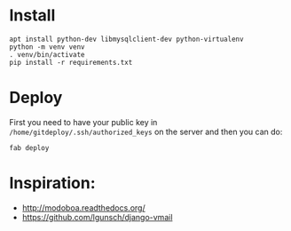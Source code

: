 # Install
    apt install python-dev libmysqlclient-dev python-virtualenv
    python -m venv venv
    . venv/bin/activate
    pip install -r requirements.txt

# Deploy
First you need to have your public key in `/home/gitdeploy/.ssh/authorized_keys` on the server and then you can do:

    fab deploy

# Inspiration:
- http://modoboa.readthedocs.org/
- https://github.com/lgunsch/django-vmail
